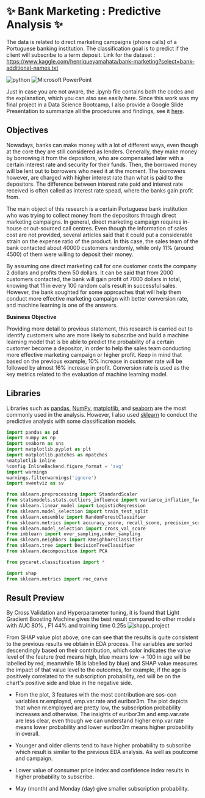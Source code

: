 # ✨ Bank Marketing : Predictive Analysis ✨ 
The data is related to direct marketing campaigns (phone calls) of a Portuguese banking institution. The classification goal is to predict if the client will subscribe to a term deposit. Link for the dataset : https://www.kaggle.com/henriqueyamahata/bank-marketing?select=bank-additional-names.txt

![python](https://img.shields.io/badge/Python-3776AB?style=for-the-badge&logo=python&logoColor=white)
![Microsoft PowerPoint](https://img.shields.io/badge/Microsoft_PowerPoint-B7472A?style=for-the-badge&logo=microsoft-powerpoint&logoColor=white)


Just in case you are not aware, the .ipynb file contains both the codes and the explanation, which you can also see easily here. Since this work was my final project in a Data Science Bootcamp, I also provide a Google Slide Presentation to summarize all the procedures and findings, see it [here](https://docs.google.com/presentation/d/1XxfgQliJreu22A_ZNEC0bhTklE0TXCUiNk4umcbErE0/edit?usp=sharing).

## Objectives 
Nowadays, banks can make money with a lot of different ways, even though at the core they are still considered as lenders. Generally, they make money by borrowing it from the depositors, who are compensated later with a certain interest rate and security for their funds. Then, the borrowed money will be lent out to borrowers who need it at the moment. The borrowers however, are charged with higher interest rate than what is paid to the depositors. The difference between interest rate paid and interest rate received is often called as interest rate spead, where the banks gain profit from.

The main object of this research is a certain Portuguese bank institution who was trying to collect money from the depositors through direct marketing campaigns. In general, direct marketing campaign requires in-house or out-sourced call centres. Even though the information of sales cost are not provided, several articles said that it could put a considerable strain on the expense ratio of the product. In this case, the sales team of the bank contacted about 40000 customers randomly, while only 11% (around 4500) of them were willing to deposit their money.

By assuming one direct marketing call for one customer costs the company 2 dollars and profits them 50  dollars. It can be said that from 2000 customers contacted, the bank will gain profit of 7000 dollars in total, knowing that 11 in every 100 random calls result in successful sales. However, the bank soughted for some approaches that will help them conduct more effective marketing campaign with better conversion rate, and machine learning is one of the answers.

**Business Objective**

Providing more detail to previous statement, this research is carried out to identify customers who are more likely to subscribe and build a machine learning model that is be able to predict the probability of a certain customer become a depositor, in order to help the sales team conducting more effective marketing campaign or higher profit. Keep in mind that based on the previous example, 10% increase in customer rate will be followed by almost 16% increase in profit. Conversion rate is used as the key metrics related to the evaluation of machine learning model.

## Libraries
Libraries such as [pandas](https://pandas.pydata.org/), [NumPy](https://numpy.org/), [matplotlib](https://matplotlib.org/), and [seaborn](https://seaborn.pydata.org/) are the most commonly used in the analysis. However, I also used [sklearn](https://scikit-learn.org/stable/) to conduct the predictive analysis with some classification models.
```python
import pandas as pd
import numpy as np
import seaborn as sns
import matplotlib.pyplot as plt
import matplotlib.patches as mpatches
%matplotlib inline
%config InlineBackend.figure_format = 'svg'
import warnings
warnings.filterwarnings('ignore')
import sweetviz as sv

from sklearn.preprocessing import StandardScaler
from statsmodels.stats.outliers_influence import variance_inflation_factor
from sklearn.linear_model import LogisticRegression
from sklearn.model_selection import train_test_split
from sklearn.ensemble import RandomForestClassifier
from sklearn.metrics import accuracy_score, recall_score, precision_score, confusion_matrix, roc_auc_score, classification_report,f1_score,precision_recall_curve,roc_curve
from sklearn.model_selection import cross_val_score
from imblearn import over_sampling,under_sampling
from sklearn.neighbors import KNeighborsClassifier
from sklearn.tree import DecisionTreeClassifier
from sklearn.decomposition import PCA

from pycaret.classification import *

import shap
from sklearn.metrics import roc_curve
```

## Result Preview
By Cross Validation and Hyperparameter tuning, it is found that Light Gradient Boosting Machine gives the best result compared to other models with AUC 80% , F1 44% and training time 0.25s
![shapp_project](https://user-images.githubusercontent.com/92590596/156873400-f4e34d86-77e9-4461-b92d-70f811222be3.png)

From SHAP value plot above, one can see that the results is quite consistent to the previous results we obtain in EDA process. The variables are sorted descendingly based on their contribution, which color indicates the value level of the feature (red means high, blue means low -> 100 in age will be labelled by red, meanwhile 18 is labelled by blue) and SHAP value measures the impact of that value level to the outcomes, for example, if the age is positively correlated to the subscription probability, red will be on the chart's positive side and blue in the negative side.

- From the plot, 3 features with the most contribution are sos-con variables nr.employed, emp.var.rate and euribor3m. The plot depicts that when nr.employed are pretty low, the subscription probability increases and otherwise. The insights of euribor3m and emp.var.rate are less clear, even though we can understand higher emp.var.rate means lower probability and lower euribor3m means higher probability in overall.

- Younger and older clients tend to have higher probability to subscribe which result is similar to the previous EDA analysis. As well as poutcome and campaign.

- Lower value of consumer price index and confidence index results in higher probability to subscribe. 

- May (month) and Monday (day) give smaller subscription probability.

